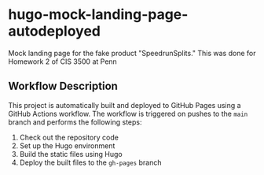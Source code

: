 # hugo-mock-landing-page-autodeployed
Mock landing page for the fake product "SpeedrunSplits." This was done for Homework 2 of CIS 3500 at Penn

## Workflow Description
This project is automatically built and deployed to GitHub Pages using a GitHub Actions workflow. The workflow is triggered on pushes to the `main` branch and performs the following steps:

1. Check out the repository code
2. Set up the Hugo environment
3. Build the static files using Hugo
4. Deploy the built files to the `gh-pages` branch
